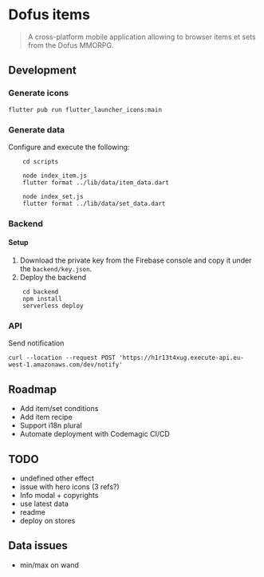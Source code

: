 # Dofus items
> A cross-platform mobile application allowing to browser items et sets from the Dofus MMORPG.

## Development

### Generate icons
```
flutter pub run flutter_launcher_icons:main
```

### Generate data
Configure and execute the following:
```
    cd scripts

    node index_item.js
    flutter format ../lib/data/item_data.dart

    node index_set.js
    flutter format ../lib/data/set_data.dart
```

### Backend

#### Setup
1. Download the private key from the Firebase console and copy it under the `backend/key.json`.
2. Deploy the backend
```
    cd backend
    npm install
    serverless deploy
```

### API
Send notification
```
curl --location --request POST 'https://h1r13t4xug.execute-api.eu-west-1.amazonaws.com/dev/notify'
```

## Roadmap
- Add item/set conditions
- Add item recipe
- Support i18n plural
- Automate deployment with Codemagic CI/CD

## TODO
- undefined other effect
- issue with hero icons (3 refs?)
- Info modal + copyrights
- use latest data
- readme
- deploy on stores

## Data issues
- min/max on wand